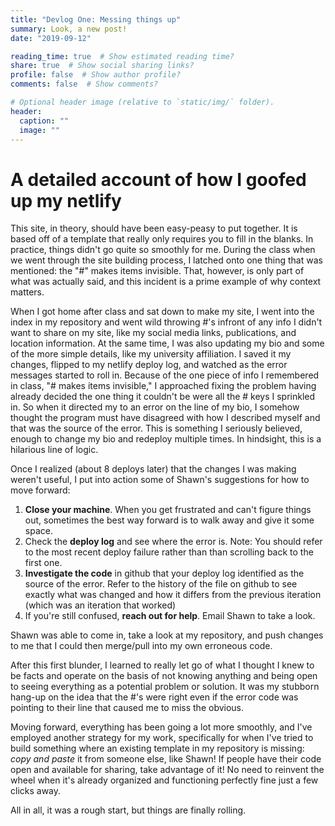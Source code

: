 ```yaml
---
title: "Devlog One: Messing things up" 
summary: Look, a new post!
date: "2019-09-12"

reading_time: true  # Show estimated reading time?
share: true  # Show social sharing links?
profile: false  # Show author profile?
comments: false  # Show comments?

# Optional header image (relative to `static/img/` folder).
header:
  caption: ""
  image: ""
---
```


# A detailed account of how I goofed up my netlify

This site, in theory, should have been easy-peasy to put together. It is based off of a template that really only requires you to fill in the blanks. In practice, things didn't go quite so smoothly for me. During the class when we went through the site building process, I latched onto one thing that was mentioned: the "#" makes items invisible. That, however, is only part of what was actually said, and this incident is a prime example of why context matters. 

When I got home after class and sat down to make my site, I went into the index in my repository and went wild throwing #'s infront of any info I didn't want to share on my site, like my social media links, publications, and location information. At the same time, I was also updating my bio and some of the more simple details, like my university affiliation. I saved it my changes, flipped to my netlify deploy log, and watched as the error messages started to roll in. Because of the one piece of info I remembered in class, "# makes items invisible," I approached fixing the problem having already decided the one thing it couldn't be were all the # keys I sprinkled in. So when it directed my to an error on the line of my bio, I somehow thought the program must have disagreed with how I described myself and that was the source of the error. This is something I seriously believed, enough to change my bio and redeploy multiple times. In hindsight, this is a hilarious line of logic. 

Once I realized (about 8 deploys later) that the changes I was making weren't useful, I put into action some of Shawn's suggestions for how to move forward:

1. **Close your machine**. When you get frustrated and can't figure things out, sometimes the best way forward is to walk away and give it some space. 
2. Check the **deploy log** and see where the error is. Note: You should refer to the most recent deploy failure rather than than scrolling back to the first one. 
3. **Investigate the code** in github that your deploy log identified as the source of the error. Refer to the history of the file on github to see exactly what was changed and how it differs from the previous iteration (which was an iteration that worked)
4. If you're still confused, **reach out for help**. Email Shawn to take a look. 

Shawn was able to come in, take a look at my repository, and push changes to me that I could then merge/pull into my own erroneous code. 

After this first blunder, I learned to really let go of what I thought I knew to be facts and operate on the basis of not knowing anything and being open to seeing everything as a potential problem or solution. It was my stubborn hang-up on the idea that the #'s were right even if the error code was pointing to their line that caused me to miss the obvious. 

Moving forward, everything has been going a lot more smoothly, and I've employed another strategy for my work, specifically for when I've tried to build something where an existing template in my repository is missing: *copy and paste* it from someone else, like Shawn! If people have their code open and available for sharing, take advantage of it! No need to reinvent the wheel when it's already organized and functioning perfectly fine just a few clicks away. 

All in all, it was a rough start, but things are finally rolling. 

